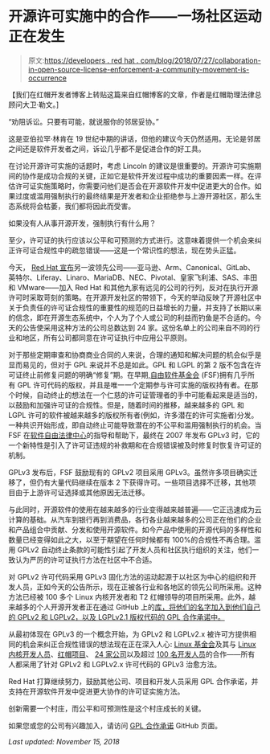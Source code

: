 # 开源许可实施中的合作——一场社区运动正在发生

> 原文:[https://developers . red hat . com/blog/2018/07/27/collaboration-in-open-source-license-enforcement-a-community-movement-is-occurrence](https://developers.redhat.com/blog/2018/07/27/collaboration-in-open-source-license-enforcement-a-community-movement-is-happening)

【我们在红帽开发者博客上转贴这篇来自红帽博客的文章，作者是红帽助理法律总顾问大卫·勒文。]

“劝阻诉讼。只要有可能，就说服你的邻居妥协。”

这是亚伯拉罕·林肯在 19 世纪中期的讲话，但他的建议今天仍然适用。无论是邻居之间还是软件开发者之间，诉讼几乎都不是促进合作的好工具。

在讨论开源许可实施的话题时，考虑 Lincoln 的建议是很重要的。开源许可实施期间的协作是成功合规的关键，正如它是软件开发过程中成功的重要因素一样。在评估许可证实施策略时，你需要问他们是否会在开源软件开发中促进更大的合作。如果过度或滥用强制执行的最终结果是开发者和企业拒绝参与上游开源社区，那么生态系统将会枯萎，我们都将因此而受害。

如果没有人从事开源开发，强制执行有什么用？

至少，许可证的执行应该以公平和可预测的方式进行。这意味着提供一个机会来纠正许可证合规性中的疏忽错误——这是一个常识性的想法，现在势头正猛。

今天， [Red Hat 宣布](https://www.redhat.com/en/about/press-releases/movement-builds-diverse-group-14-additional-leaders-seek-greater-predictability-open-source-licensing)另一波领先公司——亚马逊、Arm、Canonical、GitLab、英特尔、Liferay、Linaro、MariaDB、NEC、Pivotal、皇家飞利浦、SAS、丰田和 VMware——加入 Red Hat 和其他九家有远见的公司的行列，反对在执行开源许可时采取苛刻的策略。在开源开发社区的带领下，今天的举动反映了开源社区中关于负责任的许可证合规性的重要性的规范的日益增长的力量，并支持了长期以来的信念，即在开源生态系统中，个人为了个人或公司的利益而钓鱼是不合适的。今天的公告使采用这种方法的公司总数达到 24 家。这份名单上的公司来自不同的行业和地区，所有公司都同意在许可证执行中应用公平原则。

对于那些定期审查和协商商业合同的人来说，合理的通知和解决问题的机会似乎是显而易见的，但对于 GPL 来说并不总是如此。GPL 和 LGPL 的第 2 版不包含在许可证终止前修复问题的明确“修复”期。在早期,[自由软件基金会](https://www.fsf.org/) (FSF)拥有几乎所有 GPL 许可代码的版权，并且是唯一一个定期参与许可实施的版权持有者。在那个时候，自动终止的想法在一个仁慈的许可证管理者的手中可能看起来是适当的，以鼓励和加强许可证的合规性。但是，随着时间的推移，越来越多的 GPL 和 LGPL 许可的软件被越来越多的版权所有者(例如，许多潜在的许可实施者)分发。一种共识开始形成，即自动终止可能导致潜在的不公平和滥用强制执行的机会。当 FSF 在[软件自由法律中心](https://www.softwarefreedom.org/)的指导和帮助下，最终在 2007 年发布 GPLv3 时，它的一个新特性是引入了许可证违规的补救期和在合规错误被及时修复时恢复许可证的机制。

GPLv3 发布后，FSF 鼓励现有的 GPLv2 项目采用 GPLv3。虽然许多项目确实迁移了，但仍有大量代码继续在版本 2 下获得许可。一些项目选择不迁移，其他项目由于上游许可证选择或其他原因无法迁移。

与此同时，开源软件的使用在越来越多的行业变得越来越普遍——它正迅速成为云计算的基础。从汽车到银行再到消费品，各行各业越来越多的公司正在他们的企业和产品组合中贡献、分发和使用开源软件。如今产品中使用的开源代码的多样性和数量已经变得如此之大，以至于期望在任何时候都有 100%的合规性不再合理。滥用 GPLv2 自动终止条款的可能性引起了开发人员和社区执行组织的关注，他们一致认为严厉的许可证执行方法在社区中不合适。

对 GPLv2 许可代码采用 GPLv3 固化方法的运动起源于以社区为中心的组织和开发人员，正如今天的公告所示，现在正被各行业和各地区的领先公司所采用。这种方法已经被 100 多个 Linux 内核开发者和 T2 红帽领导的项目所采用。此外，越来越多的个人开源开发者正在通过 GitHub 上的[库，将他们的名字加入到他们自己的 GPLv2 和 LGPLv2，以及 LGPLv2.1 版权代码的 GPL 合作承诺中。](https://gplcc.github.io/gplcc/)

从最初体现在 GPLv3 的一个概念开始，为 GPLv2 和 LGPLv2.x 被许可方提供相同的机会来纠正合规性错误的想法现在正在深入人心: [Linux 基金会](https://www.linuxfoundation.org/)及其与 [Linux 内核开发人员](https://www.kernel.org/doc/html/v4.16/process/kernel-enforcement-statement.html)、[红帽项目](https://www.redhat.com/en/blog/gpl-cooperation-commitment-and-red-hat-projects)、 [24 家公司](https://www.redhat.com/en/about/press-releases/movement-builds-diverse-group-14-additional-leaders-seek-greater-predictability-open-source-licensing)以及超过 [100 名开发人员](https://github.com/gplcc/gplcc/blob/master/Individual/README-INDIVIDUAL.md)的合作——所有人都采用了针对 GPLv2 和 LGPLv2.x 许可代码的 GPLv3 治愈方法。

Red Hat 打算继续努力，鼓励其他公司、项目和开发人员采用 GPL 合作承诺，并支持在开源软件开发中促进更大协作的许可证实施方法。

创新需要一个村庄，而公平和可预测性是这个村庄成长的关键。

如果您或您的公司有兴趣加入，请访问 [GPL 合作承诺](https://gplcc.github.io/gplcc/) GitHub 页面。

*Last updated: November 15, 2018*